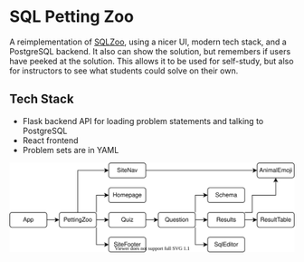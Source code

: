 # SQL Petting Zoo

A reimplementation of [SQLZoo](https://sqlzoo.net), using a nicer UI, modern
tech stack, and a PostgreSQL backend. It also can show the solution, but
remembers if users have peeked at the solution. This allows it to be used for
self-study, but also for instructors to see what students could solve on their
own.

## Tech Stack

- Flask backend API for loading problem statements and talking to PostgreSQL
- React frontend
- Problem sets are in YAML

![Components](/docs/components.svg)
